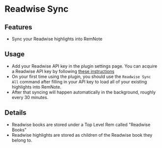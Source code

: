 # Readwise Sync

## Features

- Sync your Readwise highlights into RemNote

## Usage

- Add your Readwise API key in the plugin settings page. You can acquire a Readwise API key by following [these instructions](https://readwise.io/access_token)
- On your first time using the plugin, you should use the `Readwise Sync All` command after filling in your API key to load all of your existing highlights into RemNote.
- After that syncing will happen automatically in the background, roughly every 30 minutes.

## Details

- Readwise books are stored under a Top Level Rem called "Readwise Books"
- Readwise highlights are stored as children of the Readwise book they belong to.
